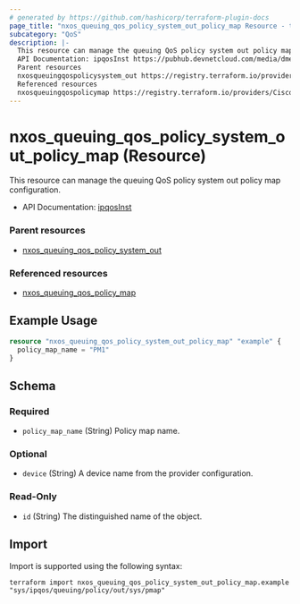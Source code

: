 ```yaml
---
# generated by https://github.com/hashicorp/terraform-plugin-docs
page_title: "nxos_queuing_qos_policy_system_out_policy_map Resource - terraform-provider-nxos"
subcategory: "QoS"
description: |-
  This resource can manage the queuing QoS policy system out policy map configuration.
  API Documentation: ipqosInst https://pubhub.devnetcloud.com/media/dme-docs-10-2-2/docs/Qos/ipqos:Inst/
  Parent resources
  nxosqueuingqospolicysystem_out https://registry.terraform.io/providers/CiscoDevNet/nxos/latest/docs/resources/queuing_qos_policy_system_out
  Referenced resources
  nxosqueuingqospolicymap https://registry.terraform.io/providers/CiscoDevNet/nxos/latest/docs/resources/queuing_qos_policy_map
---
```


# nxos_queuing_qos_policy_system_out_policy_map (Resource)

This resource can manage the queuing QoS policy system out policy map configuration.

- API Documentation: [ipqosInst](https://pubhub.devnetcloud.com/media/dme-docs-10-2-2/docs/Qos/ipqos:Inst/)

### Parent resources

- [nxos_queuing_qos_policy_system_out](https://registry.terraform.io/providers/CiscoDevNet/nxos/latest/docs/resources/queuing_qos_policy_system_out)

### Referenced resources

- [nxos_queuing_qos_policy_map](https://registry.terraform.io/providers/CiscoDevNet/nxos/latest/docs/resources/queuing_qos_policy_map)

## Example Usage

```terraform
resource "nxos_queuing_qos_policy_system_out_policy_map" "example" {
  policy_map_name = "PM1"
}
```

<!-- schema generated by tfplugindocs -->
## Schema

### Required

- `policy_map_name` (String) Policy map name.

### Optional

- `device` (String) A device name from the provider configuration.

### Read-Only

- `id` (String) The distinguished name of the object.

## Import

Import is supported using the following syntax:

```shell
terraform import nxos_queuing_qos_policy_system_out_policy_map.example "sys/ipqos/queuing/policy/out/sys/pmap"
```

